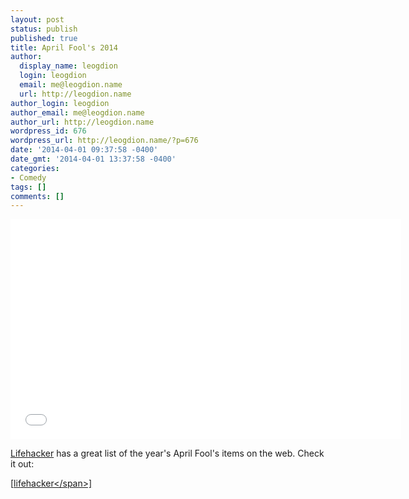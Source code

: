 ```yaml
---
layout: post
status: publish
published: true
title: April Fool's 2014
author:
  display_name: leogdion
  login: leogdion
  email: me@leogdion.name
  url: http://leogdion.name
author_login: leogdion
author_email: me@leogdion.name
author_url: http://leogdion.name
wordpress_id: 676
wordpress_url: http://leogdion.name/?p=676
date: '2014-04-01 09:37:58 -0400'
date_gmt: '2014-04-01 13:37:58 -0400'
categories:
- Comedy
tags: []
comments: []
---
```

<iframe width="625" height="352" src="//www.youtube.com/embed/4YMD6xELI_k" frameborder="0" allowfullscreen></iframe>
<p><a href="http:&#47;&#47;lifehacker.com&#47;your-2014-april-fools-day-prank-spoiler-1555932434" target="_blank">Lifehacker</a>&nbsp;has a great list of the year's April Fool's items on the web. Check it out:</p>
<p><a href="http:&#47;&#47;lifehacker.com&#47;your-2014-april-fools-day-prank-spoiler-1555932434" target="_blank">[<span class="GINGER_SOFTWARE_mark" id="17cbc875-f3ea-4608-996b-add1671e006e">lifehacker<&#47;span>]</a></p>
